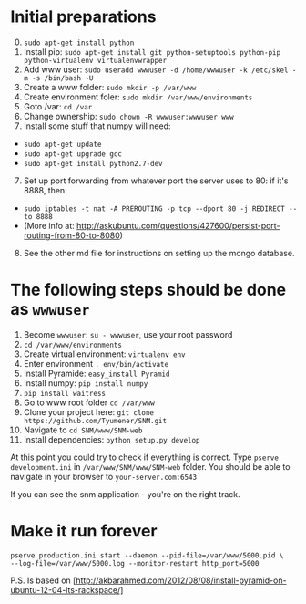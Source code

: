 # Initial preparations
0. `sudo apt-get install python`
1. Install pip: `sudo apt-get install git python-setuptools python-pip python-virtualenv virtualenvwrapper` 
2. Add www user: `sudo useradd wwwuser -d /home/wwwuser -k /etc/skel -m -s /bin/bash -U`
3. Create a www folder: `sudo mkdir -p /var/www`
4. Create environment foler: `sudo mkdir /var/www/environments`
5. Goto /var: `cd /var`
6. Change ownership: `sudo chown -R wwwuser:wwwuser www`
7. Install some stuff that numpy will need: 
  - `sudo apt-get update`
  - `sudo apt-get upgrade gcc`
  - `sudo apt-get install python2.7-dev`
7. Set up port forwarding from whatever port the server uses to 80: if it's 8888, then:
  - `sudo iptables -t nat -A PREROUTING -p tcp --dport 80 -j REDIRECT --to 8888`
  - (More info at: http://askubuntu.com/questions/427600/persist-port-routing-from-80-to-8080)
8. See the other md file for instructions on setting up the mongo database.

# The following steps should be done as `wwwuser`
1. Become `wwwuser`: `su - wwwuser`, use your root password
2. `cd /var/www/environments`
3. Create virtual environment: `virtualenv env`
4. Enter environment `. env/bin/activate`
5. Install Pyramide: `easy_install Pyramid`
6. Install numpy: `pip install numpy`
7. `pip install waitress`
8. Go to www root folder `cd /var/www`
9. Clone your project here: `git clone https://github.com/Tyumener/SNM.git`
10. Navigate to `cd SNM/www/SNM-web`
11. Install dependencies: `python setup.py develop`

At this point you could try to check if everything is correct.
Type `pserve development.ini` in `/var/www/SNM/www/SNM-web` folder. You should be able to navigate in your browser to `your-server.com:6543`

If you can see the snm application - you're on the right track.

# Make it run forever
```
pserve production.ini start --daemon --pid-file=/var/www/5000.pid \
--log-file=/var/www/5000.log --monitor-restart http_port=5000
```


P.S.
Is based on [http://akbarahmed.com/2012/08/08/install-pyramid-on-ubuntu-12-04-lts-rackspace/]

